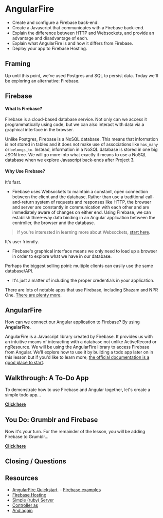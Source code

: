 # AngularFire
- Create and configure a Firebase back-end.
- Create a Javascript that communicates with a Firebase back-end.
- Explain the difference between HTTP and Websockets, and provide an advantage and disadvantage of each.
- Explain what AngularFire is and how it differs from Firebase.
- Deploy your app to Firebase Hosting.

## Framing

Up until this point, we've used Postgres and SQL to persist data. Today we'll be exploring an alternative: Firebase.

## Firebase

#### What Is Firebase?

Firebase is a cloud-based database service. Not only can we access it programmatically using code, but we can also interact with data via a graphical interface in the browser.

Unlike Postgres, Firebase is a NoSQL database. This means that information is not stored in tables and it does not make use of associations like `has_many` or `belongs_to`. Instead, information in a NoSQL database is stored in one big JSON tree. We will go more into what exactly it means to use a NoSQL database when we explore Javascript back-ends after Project 3.

#### Why Use Firebase?

It's fast.
* Firebase uses Websockets to maintain a constant, open connection between the client and the database. Rather than use a traditional call-and-return system of requests and responses like HTTP, the browser and server are constantly in communication with each other and are immediately aware of changes on either end. Using Firebase, we can establish three-way data binding in an Angular application between the controller, the browser and the database.

> If you're interested in learning more about Websockets, [start here](http://www.html5rocks.com/en/tutorials/websockets/basics/).

It's user friendly.
* Firebase's graphical interface means we only need to load up a browser in order to explore what we have in our database.

Perhaps the biggest selling point: multiple clients can easily use the same database/API.
* It's just a matter of including the proper credentials in your application.

There are lots of notable apps that use Firebase, including Shazam and NPR One. [There are plenty more](https://firebase.google.com/customers/).

## AngularFire

How can we connect our Angular application to Firebase? By using **AngularFire**.

AngularFire is a Javascript library created by Firebase. It provides us with an intuitive means of interacting with a database not unlike ActiveRecord or ngResource. We will be using the AngularFire library to access Firebase from Angular. We'll explore how to use it by building a todo app later on in this lesson but if you'd like to learn more, [the official documentation is a good place to start](https://github.com/firebase/angularfire).

## Walkthrough: A To-Do App

To demonstrate how to use Firebase and Angular together, let's create a simple todo app...

**[Click here](\todo.md)**

## You Do: Grumblr and Firebase

Now it's your turn. For the remainder of the lesson, you will be adding Firebase to Grumblr...

**[Click here](\grumblr.md)**

## Closing / Questions

## Resources

- [AngularFire Quickstart](https://www.firebase.com/docs/web/libraries/angular/quickstart.html).  - [Firebase examples](https://www.firebase.com/docs/web/examples.html)
- [Firebase Hosting](https://www.firebase.com/docs/hosting/quickstart.html)
- [Simple (ruby) Server](http://www.benjaminoakes.com/2013/09/13/ruby-simple-http-server-minimalist-rake/)
- [Controller as](http://www.johnpapa.net/angularjss-controller-as-and-the-vm-variable/)
- [And again](http://toddmotto.com/digging-into-angulars-controller-as-syntax/)
